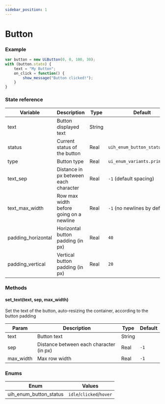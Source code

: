 ```yaml
---
sidebar_position: 1
---
```


# Button

### Example

```js
var button = new UiButton(0, 0, 100, 30);
with (button.state) {
    text = "My Button";
    on_click = function() {
        show_message("Button clicked!");
    }
}
```

### State reference

| Variable           | Description                             | Type   | Default                       |
|--------------------|-----------------------------------------|--------|-------------------------------|
| text               | Button displayed text                   | String |                               |
| status             | Current status of the button            | Real   | `uih_enum_button_status.idle` |
| type               | Button type                             | Real   | `ui_enum_variants.primary`    |
| text_sep           | Distance in px between each character   | Real   | `-1` (default spacing)        |
| text_max_width     | Row max width before going on a newline | Real   | `-1` (no newlines by default) |
| padding_horizontal | Horizontal button padding (in px)       | Real   | `40`                          |
| padding_vertical   | Vertical button padding (in px)         | Real   | `20`                          |

### Methods


#### set_text(text, sep, max_width)

Set the text of the button, auto-resizing the container, according to the button padding

| Param     | Description                             | Type   | Default     |
|-----------|-----------------------------------------|--------|-------------|
| text      | Button text                             | String |             |
| sep       | Distance between each character (in px) | Real   | `-1`        |
| max_width | Max row width                           | Real   | `-1`        |


### Enums

| Enum                   | Values                   |
|------------------------|--------------------------|
| uih_enum_button_status | `idle`/`clicked`/`hover` |
